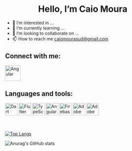 <h1 align=center>Hello, I’m Caio Moura</h1> 

- 👀 I’m interested in ...
- 🌱 I’m currently learning ...
- 💞️ I’m looking to collaborate on ...
- 📫 How to reach me <a href="mailto:caiomourasud@gmail.com">caiomourasud@gmail.com</a>

<h2 id="connections">Connect with me:</h2>
<div>
<a href="https://https://angular.io//" target="_blank"><img src="https://cdn-images-1.medium.com/max/184/1*nbJ41jD1-r2Oe6FsLjKaOg@2x.png" alt="Angular" height="50"></a>
</div>

<h2 id="tools">Languages and tools:</h2>
<div>
<a href="https://dart.dev/" target="_blank"><img src="https://camo.githubusercontent.com/d54cb8a71c6e700018b4d1390e6178d544f5713b618cb11e3d9513640a82d0c9/68747470733a2f2f7777772e766563746f726c6f676f2e7a6f6e652f6c6f676f732f646172746c616e672f646172746c616e672d69636f6e2e737667" alt="Dart" height="40"></a>
<a href="https://flutter.dev/" target="_blank"><img src="https://camo.githubusercontent.com/114aa59f6bfe1ff7ef3444fbb224078eb6a32c43f0ed03a6c0c3e6df67e049ec/68747470733a2f2f7777772e766563746f726c6f676f2e7a6f6e652f6c6f676f732f666c7574746572696f2f666c7574746572696f2d69636f6e2e737667" alt="Flutter" height="40"></a>
<a href="https://www.typescriptlang.org/" target="_blank"><img src="https://upload.wikimedia.org/wikipedia/commons/thumb/4/4c/Typescript_logo_2020.svg/1200px-Typescript_logo_2020.svg.png" alt="TypeScript" height="40"></a>
<a href="https://angular.io/" target="_blank"><img src="https://avatars.githubusercontent.com/u/139426?s=200&v=4" alt="Angular" height="40"></a>
<a href="https://firebase.google.com/" target="_blank"><img src="https://appmasters.io/static/firebase-logo-c24b6b9c0fcd84c7b258879880472660.png" alt="Firebase" height="40"></a>
<a href="https://www.adobe.com/br/products/photoshop.html" target="_blank"><img src="https://www.adobe.com/content/dam/cc/us/en/creativecloud/max2020/mnemonics/photoshop.svg" alt="Adobe Photoshop" height="40"></a>
<a href="https://www.adobe.com/br/products/xd.html" target="_blank"><img src="https://www.adobe.com/content/dam/cc/us/en/creative-cloud/xd.svg" alt="Adobe XD" height="40"></a>
</div>

</br>
</br>

[![Top Langs](https://github-readme-stats.vercel.app/api/top-langs/?username=caiomourasud&layout=compact&theme=dark)](https://github.com/caiomourasud/github-readme-stats)

![Anurag's GitHub stats](https://github-readme-stats.vercel.app/api?username=caiomourasud&theme=dark&show_icons=true)

<!---
CaioMouraSud/CaioMouraSud is a ✨ special ✨ repository because its `README.md` (this file) appears on your GitHub profile.
You can click the Preview link to take a look at your changes.
--->
